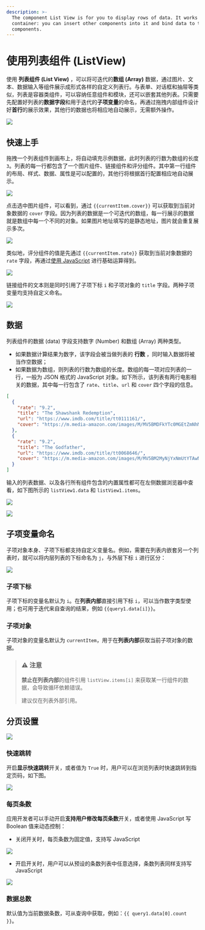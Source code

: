 ```yaml
---
description: >-
  The component List View is for you to display rows of data. It works like a
  container: you can insert other components into it and bind data to these
  components.
---
```


# 使用列表组件 (ListView)

使用 **列表组件 (List View)** ，可以将可迭代的**数组 (Array)** 数据，通过图片、文本、数据输入等组件展示成形式各样的自定义列表行。与表单、对话框和抽屉等类似，列表是容器类组件，可以容纳任意组件和模块，还可以嵌套其他列表。只需要先配置好列表的**数据字段**和用于迭代的**子项变量**的命名，再通过拖拽内部组件设计好**首行**的展示效果，其他行的数据也将相应地自动展示，无需额外操作。

![](../assets/1-20230810212038-wks3xck.gif)

## 快速上手

拖拽一个列表组件到画布上，将自动填充示例数据，此时列表的行数为数组的长度 `3`。列表的每一行都包含了一个图片组件、链接组件和评分组件。其中第一行组件的布局、样式、数据、属性是可以配置的，其他行将根据首行配置相应地自动展示。

![](../assets/2-20230810212039-4kehz65.png)

点击选中图片组件，可以看到，通过 `{{currentItem.cover}}` 可以获取到当前对象数据的 `cover` 字段。因为列表的数据是一个可迭代的数组，每一行展示的数据就是数组中每一个不同的对象。如果图片地址填写的是静态地址，图片就会重复展示多次。

![](../assets/3-20230810212038-dd9ev8i.png)

类似地，评分组件的值是先通过 `{{currentItem.rate}}` 获取到当前对象数据的 `rate` 字段，再通过[使用 JavaScript](../javascript-in-lowcoder/javascript-query.md) 进行基础运算得到。

![](../assets/4-20230810212039-kwn1t3k.png)

链接组件的文本则是同时引用了子项下标 `i` 和子项对象的 `title` 字段。两种子项变量均支持自定义命名。

![](../assets/5-20230810212039-0ejogj3.png)

## 数据

列表组件的数据 (data) 字段支持数字 (Number) 和数组 (Array) 两种类型。

* 如果数据计算结果为数字，该字段会被当做列表的 **行数** ，同时输入数据将被当作空数据；
* 如果数据为数组，则列表的行数为数组的长度。数组的每一项对应列表的一行，一般为 JSON 格式的 JavaScript 对象。如下所示，该列表有两行电影相关的数据，其中每一行包含了 `rate`、`title`、`url` 和 `cover` 四个字段的信息。

```json
[
  {
    "rate": "9.2",
    "title": "The Shawshank Redemption",
    "url": "https://www.imdb.com/title/tt0111161/",
    "cover": "https://m.media-amazon.com/images/M/MV5BMDFkYTc0MGEtZmNhMC00ZDIzLWFmNTEtODM1ZmRlYWMwMWFmXkEyXkFqcGdeQXVyMTMxODk2OTU@._V1_UY67_CR0,0,45,67_AL_.jpg"
  },
  {
    "rate": "9.2",
    "title": "The Godfather",
    "url": "https://www.imdb.com/title/tt0068646/",
    "cover": "https://m.media-amazon.com/images/M/MV5BM2MyNjYxNmUtYTAwNi00MTYxLWJmNWYtYzZlODY3ZTk3OTFlXkEyXkFqcGdeQXVyNzkwMjQ5NzM@._V1_UY67_CR1,0,45,67_AL_.jpg"
  }
]
```

输入的列表数据、以及各行所有组件包含的内置属性都可在左侧数据浏览器中查看，如下图所示的 `listView1.data` 和 `listView1.items`。

![](../assets/6-20230810212039-gaq0zqi.png)

![](../assets/7-20230810212039-axag546.png)

## 子项变量命名

子项对象本身、子项下标都支持自定义变量名。例如，需要在列表内嵌套另一个列表时，就可以将内层列表的下标命名为 `j`，与外层下标 `i` 进行区分：

![](../assets/8-20230810212039-umjyhcw.png)

### 子项下标

子项下标的变量名默认为 `i`。在**列表内部**直接引用下标 `i`，可以当作数字类型使用；也可用于迭代来自查询的结果，例如 `{{query1.data[i]}}`。

### 子项对象

子项对象的变量名默认为 `currentItem`，用于在**列表内部**获取当前子项对象的数据。

> ### ⚠️ 注意
>
> **禁止在列表内部**的组件引用 `listView.items[i]` 来获取某一行组件的数据，会导致循环依赖错误。
>
> 建议仅在列表外部引用。
>

## 分页设置

![](../assets/9-20230810212039-szgd4e5.png)

### 快速跳转

开启**显示快速跳转**开关，或者值为 `True` 时，用户可以在浏览列表时快速跳转到指定页码，如下图。

![](../assets/10-20230810212039-814ukzk.png)

### 每页条数

应用开发者可以手动开启**支持用户修改每页条数**开关，或者使用 JavaScript 写 Boolean 值来动态控制：

* 关闭开关时，每页条数为固定值，支持写 JavaScript

![](../assets/11-20230810212039-sti576d.png)

* 开启开关时，用户可以从预设的条数列表中任意选择，条数列表同样支持写 JavaScript

![](../assets/12-20230810212038-abg6tei.png)

### 数据总数

默认值为当前数据条数，可从查询中获取，例如：`{{ query1.data[0].count }}`。
